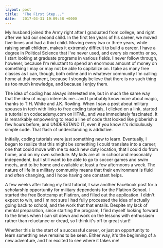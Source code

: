 ```yaml
---
layout: post
title:  "The First Step..."
date:   2017-03-31 19:09:58 +0000
---
```



My husband joined the Army right after I graduated from college, and right after we had our second child. In the first ten years of his career, we moved five times and had a third child. Moving every two or three years, while raising small children, makes it extremely difficult to build a career. I have a degree in Political Science that I've never used, and every six months or so, I start looking at graduate programs in various fields. I never follow through, however, because I'm reluctant to spend an enormous amount of money on something I may or may not be able to capitalize on. I take as many free classes as I can, though, both online and in whatever community I'm calling home at that moment, because I strongly believe that there is no such thing as too much knowledge, and because I enjoy them.

The idea of coding has always interested me, but in much the same way that the idea of magic interests me...and I probably know more about magic, thanks to T.H. White and J.K. Rowling. When I saw a post about military spouses in tech with links to free coding tutorials, I clicked on a link, started a tutorial on codecademy.com on HTML, and was immediately fascinated. It is remarkably empowering to read a line of code that looked like gibberish a few hours before, and UNDERSTAND IT, even if you know it's ridiculously simple code. That flash of understanding is addictive.

Initially, coding tutorials were just something new to learn. Eventually, I began to realize that this might be something I could translate into a career; one that could move with me to each new duty location, that I could do from home, and on my own schedule. My kids are all in school and reasonably independent, but I still want to be able to go to soccer games and swim meets, and to be home and available at least a few afternoons a week. The nature of life in a military community means that their environment is fluid and often changing, and I hope having one constant helps.

A few weeks after taking my first tutorial, I saw another Facebook post for a scholarship opportunity for military dependents for the Flatiron School. I started the free Bootcamp at Flatiron, and filled out the application. I didn't expect to win, and I'm not sure I had fully processed the idea of actually going back to school, and the work that that entails.  Despite my lack of mental preparation, since starting the program, I find myself looking forward to the times when I can sit down and work on the lessons with enthusiasm rather than reluctance or dread, so I think it's off to great start!

Whether this is the start of a successful career, or just an opportunity to learn something new remains to be seen. Either way, it's the beginning of a new adventure, and I'm excited to see where it takes me!

